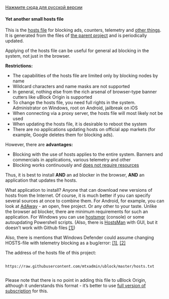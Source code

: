 [Нажмите сюда для русской версии](hosts_file_ru.md)

#### Yet another small hosts file

This is the [hosts file](https://en.wikipedia.org/wiki/Hosts_(file)) for blocking ads, counters, telemetry and [other things](policy_en.md). It is generated from the files of [the parent project](../README_en.md) and is periodically updated.

Applying of the hosts file can be useful for general ad blocking in the system, not just in the browser.

**Restrictions:**
- The capabilities of the hosts file are limited only by blocking nodes by name
- Wildcard characters and name masks are not supported
- In general, nothing else from the rich arsenal of browser-type banner cutters like uBlock Origin is supported
- To change the hosts file, you need full rights in the system. Administrator on Windows, root on Android, jailbreak on iOS
- When connecting via a proxy server, the hosts file will most likely not be used
- When updating the hosts file, it is desirable to reboot the system
- There are no applications updating hosts on official app markets (for example, Google deletes them for blocking ads).

However, there are **advantages:**
- Blocking with the use of hosts applies to the entire system. Banners and commercials in applications, various telemetry and other
- Blocking works continuously and [does not require resources](hosts_file_performance_en.md)

Thus, it is best to install **AND** an ad blocker in the browser, **AND** an application that updates the hosts.

What application to install? Anyone that can download new versions of hosts from the Internet. Of course, it is much better if you can specify several sources at once to combine them. For Android, for example, you can look at [AdAway](https://github.com/AdAway/AdAway) - an open, free project. Or any other to your taste. Unlike the browser ad blocker, there are minimum requirements for such an application. For Windows you can use [hostsmgr](https://github.com/henrypp/hostsmgr) (console) or some autoupdating Powershell scripts. (Also, there is [HostsMan](http://www.abelhadigital.com/hostsman/) with GUI, but it doesn't work with Github files [[1]](https://github.com/crazy-max/WindowsSpyBlocker/issues/103))

Also, there is mentions that Windows Defender could assume changing HOSTS-file with telemetry blocking as a bug/error: [[1]](https://www.bleepingcomputer.com/news/microsoft/windows-10-hosts-file-blocking-telemetry-is-now-flagged-as-a-risk/), [[2]](https://windowsreport.com/windows-hosts-file-modification-bug/)

The address of the hosts file of this project:
> ```
``https://raw.githubusercontent.com/mtxadmin/ublock/master/hosts.txt``
> ```

Please note that there is no point in adding this file to uBlock Origin, although it understands this format - it’s better to use [full version of subscription](../README.md) for this.
